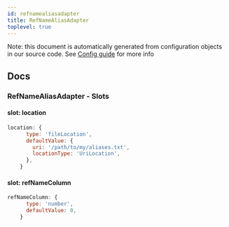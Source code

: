 ```yaml
---
id: refnamealiasadapter
title: RefNameAliasAdapter
toplevel: true
---
```


Note: this document is automatically generated from configuration objects in
our source code. See [Config guide](/docs/config_guide) for more info

## Docs

### RefNameAliasAdapter - Slots

#### slot: location

```js
location: {
      type: 'fileLocation',
      defaultValue: {
        uri: '/path/to/my/aliases.txt',
        locationType: 'UriLocation',
      },
    }
```

#### slot: refNameColumn

```js
refNameColumn: {
      type: 'number',
      defaultValue: 0,
    }
```
